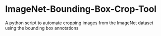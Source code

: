 # ImageNet-Bounding-Box-Crop-Tool
A python script to automate cropping images from the ImageNet dataset using the bounding box annotations
